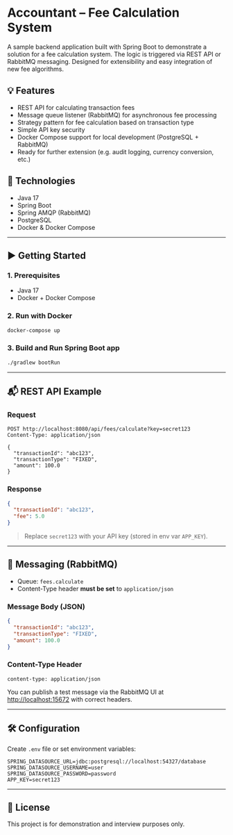 # Accountant – Fee Calculation System

A sample backend application built with Spring Boot to demonstrate a solution for a fee calculation system. The logic is
triggered via REST API or RabbitMQ messaging. Designed for extensibility and easy integration of new fee algorithms.

## 💡 Features

- REST API for calculating transaction fees
- Message queue listener (RabbitMQ) for asynchronous fee processing
- Strategy pattern for fee calculation based on transaction type
- Simple API key security
- Docker Compose support for local development (PostgreSQL + RabbitMQ)
- Ready for further extension (e.g. audit logging, currency conversion, etc.)

## 🧱 Technologies

- Java 17
- Spring Boot
- Spring AMQP (RabbitMQ)
- PostgreSQL
- Docker & Docker Compose

---

## ▶️ Getting Started

### 1. Prerequisites

- Java 17
- Docker + Docker Compose

### 2. Run with Docker

```bash
docker-compose up
```

### 3. Build and Run Spring Boot app

```bash
./gradlew bootRun
```

---

## 📬 REST API Example

### Request

```http
POST http://localhost:8080/api/fees/calculate?key=secret123
Content-Type: application/json

{
  "transactionId": "abc123",
  "transactionType": "FIXED",
  "amount": 100.0
}
```

### Response

```json
{
  "transactionId": "abc123",
  "fee": 5.0
}
```

> Replace `secret123` with your API key (stored in env var `APP_KEY`).

---

## 📨 Messaging (RabbitMQ)

- Queue: `fees.calculate`
- Content-Type header **must be set** to `application/json`

### Message Body (JSON)

```json
{
  "transactionId": "abc123",
  "transactionType": "FIXED",
  "amount": 100.0
}
```

### Content-Type Header

```
content-type: application/json
```

You can publish a test message via the RabbitMQ UI at [http://localhost:15672](http://localhost:15672) with correct
headers.

---

## 🛠️ Configuration

Create `.env` file or set environment variables:

```env
SPRING_DATASOURCE_URL=jdbc:postgresql://localhost:54327/database
SPRING_DATASOURCE_USERNAME=user
SPRING_DATASOURCE_PASSWORD=password
APP_KEY=secret123
```

---

## 📄 License

This project is for demonstration and interview purposes only.

